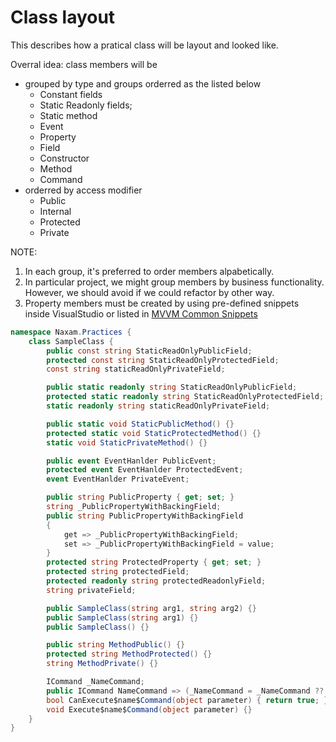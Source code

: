 
# Class layout
This describes how a pratical class will be layout and looked like.

Overral idea: class members will be
- grouped by type and groups orderred as the listed below
    - Constant fields
    - Static Readonly fields;
    - Static method
    - Event
    - Property
    - Field
    - Constructor
    - Method
    - Command
- orderred by access modifier
    - Public
    - Internal
    - Protected
    - Private

NOTE: 
1. In each group, it's preferred to order members alpabetically.
2. In particular project, we might group members by business functionality. However, we should avoid if we could refactor by other way.
3. Property members  must be created by using pre-defined snippets inside VisualStudio or listed in [MVVM Common Snippets](./mvvm-common-snippets.md#common-blocks)

```c#
namespace Naxam.Practices {
    class SampleClass {
        public const string StaticReadOnlyPublicField;
        protected const string StaticReadOnlyProtectedField;
        const string staticReadOnlyPrivateField;

        public static readonly string StaticReadOnlyPublicField;
        protected static readonly string StaticReadOnlyProtectedField;
        static readonly string staticReadOnlyPrivateField;

        public static void StaticPublicMethod() {}
        protected static void StaticProtectedMethod() {}
        static void StaticPrivateMethod() {}

        public event EventHanlder PublicEvent;
        protected event EventHanlder ProtectedEvent;
        event EventHanlder PrivateEvent;

        public string PublicProperty { get; set; }
        string _PublicPropertyWithBackingField;
        public string PublicPropertyWithBackingField 
        { 
            get => _PublicPropertyWithBackingField; 
            set => _PublicPropertyWithBackingField = value; 
        }
        protected string ProtectedProperty { get; set; }
        protected string protectedField;
        protected readonly string protectedReadonlyField;
        string privateField;

        public SampleClass(string arg1, string arg2) {}
        public SampleClass(string arg1) {}
        public SampleClass() {}

        public string MethodPublic() {}
        protected string MethodProtected() {}
        string MethodPrivate() {}

        ICommand _NameCommand;
        public ICommand NameCommand => (_NameCommand = _NameCommand ?? new Command<object>(ExecuteNameCommand, CanExecuteNameCommand));
        bool CanExecute$name$Command(object parameter) { return true; }
        void Execute$name$Command(object parameter) {}
    }
}
```